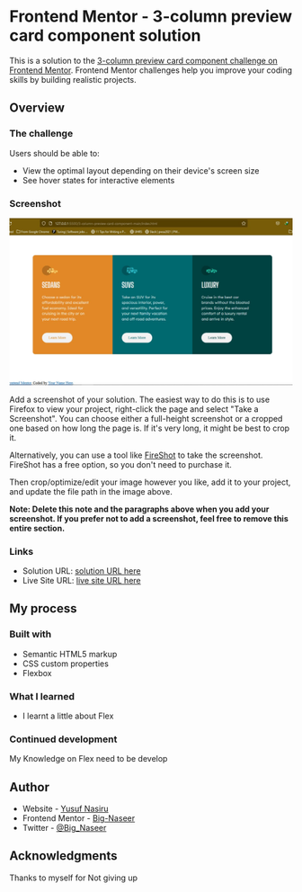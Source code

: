 # Frontend Mentor - 3-column preview card component solution

This is a solution to the [3-column preview card component challenge on Frontend Mentor](https://www.frontendmentor.io/challenges/3column-preview-card-component-pH92eAR2-). Frontend Mentor challenges help you improve your coding skills by building realistic projects.

## Overview

### The challenge

Users should be able to:

- View the optimal layout depending on their device's screen size
- See hover states for interactive elements

### Screenshot

![](./images/screenshot.jpg)

Add a screenshot of your solution. The easiest way to do this is to use Firefox to view your project, right-click the page and select "Take a Screenshot". You can choose either a full-height screenshot or a cropped one based on how long the page is. If it's very long, it might be best to crop it.

Alternatively, you can use a tool like [FireShot](https://getfireshot.com/) to take the screenshot. FireShot has a free option, so you don't need to purchase it.

Then crop/optimize/edit your image however you like, add it to your project, and update the file path in the image above.

**Note: Delete this note and the paragraphs above when you add your screenshot. If you prefer not to add a screenshot, feel free to remove this entire section.**

### Links

- Solution URL: [solution URL here](https://www.frontendmentor.io/solutions/using-flex-box-JYgxr5Ony_)
- Live Site URL: [live site URL here](https://preview-card-orcin-kappa.vercel.app/)

## My process

### Built with

- Semantic HTML5 markup
- CSS custom properties
- Flexbox

### What I learned

- I learnt a little about Flex

### Continued development

My Knowledge on Flex need to be develop

## Author

- Website - [Yusuf Nasiru](https://preview-card-orcin-kappa.vercel.app/)
- Frontend Mentor - [Big-Naseer](https://www.frontendmentor.io/profile/Big-Naseer)
- Twitter - [@Big_Naseer](https://www.twitter.com/Big_naseer)

## Acknowledgments

Thanks to myself for Not giving up
